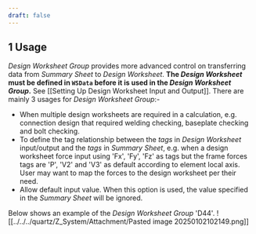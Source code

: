 ```yaml
---
draft: false
---
```

## 1	Usage
*Design Worksheet Group* provides more advanced control on transferring data from *Summary Sheet* to *Design Worksheet*. **The *Design Worksheet* must be defined in `WSData` before it is used in the *Design Worksheet Group*.** See [[Setting Up Design Worksheet Input and Output]]. There are mainly 3 usages for *Design Worksheet Group*:-
- When multiple design worksheets are required in a calculation, e.g. connection design that required welding checking, baseplate checking and bolt checking. 
- To define the tag relationship between the *tags* in *Design Worksheet* input/output and the *tags* in *Summary Sheet*, e.g. when a design worksheet force input using 'Fx', 'Fy', 'Fz' as tags but the frame forces tags are 'P', 'V2' and 'V3' as default according to element local axis. User may want to map the forces to the design worksheet per their need.
- Allow default input value. When this option is used, the value specified in the *Summary Sheet* will be ignored.

Below shows an example of the *Design Worksheet Group* 'D44'.
![[../../../quartz/Z_System/Attachment/Pasted image 20250102102149.png]]